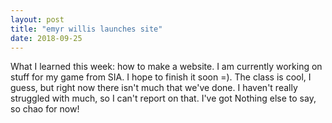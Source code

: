 ```yaml
---
layout: post
title: "emyr willis launches site"
date: 2018-09-25
---
```


What I learned this week: how to make a website. I am currently working on stuff for my game from SIA. I hope to finish it soon =). The class is cool, I guess, but right now there isn't much that we've done. I haven't really struggled with much, so I can't report on that. I've got Nothing else to say, so chao for now!
